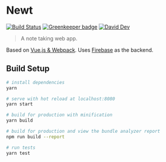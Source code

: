 # Newt

[![Build Status](https://img.shields.io/travis/smeagolem/newt/develop.svg)](https://travis-ci.org/smeagolem/newt)
[![Greenkeeper badge](https://badges.greenkeeper.io/smeagolem/newt.svg)](https://greenkeeper.io/)
[![David Dev](https://img.shields.io/david/dev/smeagolem/newt/develop.svg)](https://david-dm.org/smeagolem/newt/develop?type=dev)

> A note taking web app.

Based on [Vue.js & Webpack](https://github.com/vuejs-templates/webpack).
Uses [Firebase](https://firebase.google.com/) as the backend.

## Build Setup

``` bash
# install dependencies
yarn

# serve with hot reload at localhost:8080
yarn start

# build for production with minification
yarn build

# build for production and view the bundle analyzer report
npm run build --report

# run tests
yarn test
```
